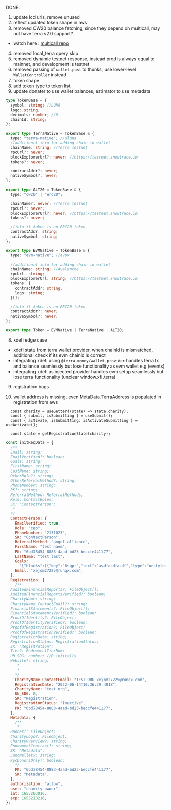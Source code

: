 DONE:

1. update lcd urls, remove unused
2. reflect updated token shape in aws
3. removed CW20 balance fetching, since they depend on multicall, may not have terra v2.0 support?

- watch here : [multicall repo](https://github.com/scb-10x/multicall)

4. removed local_terra query skip
5. removed dynamic testnet response, instead prod is always equal to mainnet, and development is testnet
6. removed passing of `wallet.post` to thunks, use lower-level `WalletController` instead
7. token shape
8. add token type to token list,
9. update donater to use wallet balances, estimator to use metadata

```ts
type TokenBase = {
  symbol: string; //LUNA
  logo: string;
  decimals: number; //6
  chainId: string;
};

export type TerraNative = TokenBase & {
  type: "terra-native"; //uluna
  //additional info for adding chain in wallet
  chainName: string; //Terra testnet
  rpcUrl?: never;
  blockExplorerUrl?: never; //https://testnet.snowtrace.io
  tokens?: never;

  contractAddr?: never;
  nativeSymbol?: never;
};

export type ALT20 = TokenBase & {
  type: "cw20" | "erc20";

  chainName?: never; //Terra testnet
  rpcUrl?: never;
  blockExplorerUrl?: never; //https://testnet.snowtrace.io
  tokens?: never;

  //info if token is an ERC20 token
  contractAddr: string;
  nativeSymbol: string;
};

export type EVMNative = TokenBase & {
  type: "evm-native"; //avax

  //additional info for adding chain in wallet
  chainName: string; //Avalanche
  rpcUrl: string;
  blockExplorerUrl: string; //https://testnet.snowtrace.io
  tokens: {
    contractAddr: string;
    logo: string;
  }[];

  //info if token is an ERC20 token
  contractAddr?: never;
  nativeSymbol?: never;
};

export type Token = EVMNative | TerraNative | ALT20;
```

8. xdefi edge case

- xdefi state from terra wallet provider, when chainId is mismatched, additional check if its evm chainId is correct
- integrating xdefi using `@terra-money/wallet-provider` handles terra tx and balance seamlessly but lose functionality as evm wallet e.g (events)
- integrating xdefi as injected provider handles evm setup seamlessly but lose terra functionality (unclear window.xfi.terra)

9. registration bugs

1. wallet address is missing, even MetaData.TerraAddress is populated in registration from aws

```
  const charity = useGetter((state) => state.charity);
  const { submit, isSubmitting } = useSubmit();
  const { activate, isSubmitting: isActivateSubmitting } = useActivate();

  const state = getRegistrationState(charity);
```

```js
const initRegData = {
  /** 
  Email: string;
  EmailVerified?: boolean;
  Goals: string;
  FirstName: string;
  LastName: string;
  OtherRole?: string;
  OtherReferralMethod?: string;
  PhoneNumber: string;
  PK?: string;
  ReferralMethod: ReferralMethods;
  Role: ContactRoles;
  SK: "ContactPerson";
   * 
  */
  ContactPerson: {
    EmailVerified: true,
    Role: "ceo",
    PhoneNumber: "2131023",
    SK: "ContactPerson",
    ReferralMethod: "angel-alliance",
    FirstName: "test naem",
    PK: "6bd78454-8883-4aad-bd23-beccfe441177",
    LastName: "test last",
    Goals:
      '{"blocks":[{"key":"6sgpr","text":"asdfasdfasdf","type":"unstyled","depth":0,"inlineStyleRanges":[],"entityRanges":[],"data":{}}],"entityMap":{}}',
    Email: "xejom27225@runqx.com",
  },
  Registration: {
    /** 
  AuditedFinancialReports?: FileObject[];
  AuditedFinancialReportsVerified?: boolean;
  CharityName: string;
  CharityName_ContactEmail?: string;
  FinancialStatements?: FileObject[];
  FinancialStatementsVerified?: boolean;
  ProofOfIdentity?: FileObject;
  ProofOfIdentityVerified?: boolean;
  ProofOfRegistration?: FileObject;
  ProofOfRegistrationVerified?: boolean;
  RegistrationDate: string;
  RegistrationStatus: RegistrationStatus;
  SK: "Registration";
  Tier?: EndowmentTierNum;
  UN_SDG: number; //0 iniitally
  Website?: string;
     * 
     * 
    */
    CharityName_ContactEmail: "TEST ORG_xejom27225@runqx.com",
    RegistrationDate: "2022-06-14T10:36:29.401Z",
    CharityName: "test org",
    UN_SDG: 0,
    SK: "Registration",
    RegistrationStatus: "Inactive",
    PK: "6bd78454-8883-4aad-bd23-beccfe441177",
  },
  Metadata: {
    /** 
     * 
  Banner?: FileObject;
  CharityLogo?: FileObject;
  CharityOverview?: string;
  EndowmentContract?: string;
  SK: "Metadata";
  JunoWallet?: string;
  KycDonorsOnly?: boolean;
    */
    PK: "6bd78454-8883-4aad-bd23-beccfe441177",
    SK: "Metadata",
  },
  authorization: "allow",
  user: "charity-owner",
  iat: 1655203016,
  exp: 1655210216,
};
```

